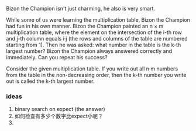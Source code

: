 Bizon the Champion isn't just charming, he also is very smart.

While some of us were learning the multiplication table, Bizon the Champion had fun in his own manner. Bizon the
Champion painted an n × m multiplication table, where the element on the intersection of the i-th row and j-th column
equals i·j (the rows and columns of the table are numbered starting from 1). Then he was asked: what number in the table
is the k-th largest number? Bizon the Champion always answered correctly and immediately. Can you repeat his success?

Consider the given multiplication table. If you write out all n·m numbers from the table in the non-decreasing order,
then the k-th number you write out is called the k-th largest number.

### ideas

1. binary search on expect (the answer)
2. 如何检查有多少个数字比expect小呢？
3. 